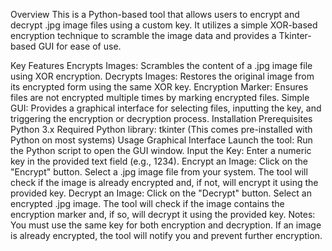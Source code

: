 Overview
This is a Python-based tool that allows users to encrypt and decrypt .jpg image files using a custom key. It utilizes a simple XOR-based encryption technique to scramble the image data and provides a Tkinter-based GUI for ease of use.

Key Features
Encrypts Images: Scrambles the content of a .jpg image file using XOR encryption.
Decrypts Images: Restores the original image from its encrypted form using the same XOR key.
Encryption Marker: Ensures files are not encrypted multiple times by marking encrypted files.
Simple GUI: Provides a graphical interface for selecting files, inputting the key, and triggering the encryption or decryption process.
Installation
Prerequisites
Python 3.x
Required Python library:
tkinter (This comes pre-installed with Python on most systems)
Usage
Graphical Interface
Launch the tool: Run the Python script to open the GUI window.
Input the Key: Enter a numeric key in the provided text field (e.g., 1234).
Encrypt an Image:
Click on the "Encrypt" button.
Select a .jpg image file from your system.
The tool will check if the image is already encrypted and, if not, will encrypt it using the provided key.
Decrypt an Image:
Click on the "Decrypt" button.
Select an encrypted .jpg image.
The tool will check if the image contains the encryption marker and, if so, will decrypt it using the provided key.
Notes:
You must use the same key for both encryption and decryption.
If an image is already encrypted, the tool will notify you and prevent further encryption.
